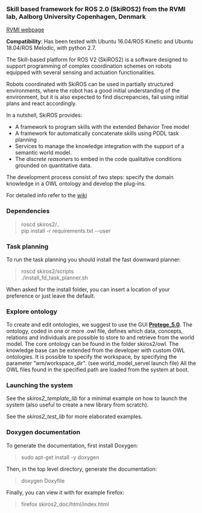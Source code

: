 ###  Skill based framework for ROS 2.0 (SkiROS2) from the RVMI lab, Aalborg University Copenhagen, Denmark

[RVMI webpage](http://www.rvmi.aau.dk/)

**Compatibility**: Has been tested with Ubuntu 16.04/ROS Kinetic and Ubuntu 18.04/ROS Melodic, with python 2.7.

The Skill-based platform for ROS V2 (SkiROS2) is a software designed to support programming of complex coordination schemes on robots equipped with several sensing and actuation functionalities.

Robots coordinated with SkiROS can be used in partially structured environments, where the robot has a good initial understanding of the environment, but it is also expected to find discrepancies, fail using initial plans and react accordingly.

In a nutshell, SkiROS provides:
* A framework to program skills with the extended Behavior Tree model
* A framework for automatically concatenate skills using PDDL task planning
* Services to manage the knowledge integration with the support of a semantic world model.
* The *discrete reasoners* to embed in the code qualitative conditions grounded on quantitative data.

The development process consist of two steps: specify the domain knowledge in a OWL ontology and develop the plug-ins.

For detailed info refer to the [wiki](https://github.com/RVMI/skiros2/wiki)

### Dependencies

> roscd skiros2/..  
> pip install -r requirements.txt --user  

### Task planning

To run the task planning you should install the fast downward planner:

> roscd skiros2/scripts  
> ./install_fd_task_planner.sh  

When asked for the install folder, you can insert a location of your preference or just leave the default.

### Explore ontology

To create and edit ontologies, we suggest to use the GUI [**Protege_5.0**](http://protege.stanford.edu/download/protege/5.0/snapshots/).
The ontology, coded in one or more .owl file, defines which data, concepts, relations and individuals are possible to store to and retrieve from the world model.
The core ontology can be found in the folder skiros2/owl. The knowledge base can be extended from the developer with custom OWL ontologies.
It is possible to specify the workspace, by specifying the parameter ”wm/workspace_dir". (see world_model_servel launch file)
All the OWL files found in the specified path are loaded from the system at boot.

### Launching the system

See the *skiros2_template_lib* for a minimal example on how to launch the system (also useful to create a new library from scratch).

See the *skiros2_test_lib* for more elaborated examples.

### Doxygen documentation
To generate the documentation, first install Doxygen:

> sudo apt-get install -y doxygen

Then, in the top level directory, generate the documentation:

> doxygen Doxyfile

Finally, you can view it with for example firefox:

> firefox skiros2_doc/html/index.html
